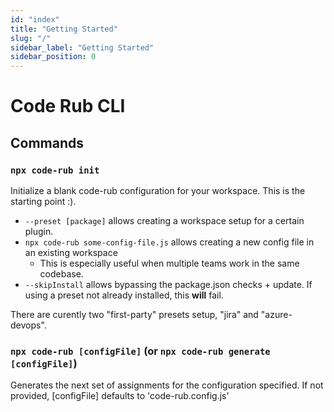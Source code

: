 ```yaml
---
id: "index"
title: "Getting Started"
slug: "/"
sidebar_label: "Getting Started"
sidebar_position: 0
---
```


# Code Rub CLI

## Commands

### `npx code-rub init`

Initialize a blank code-rub configuration for your workspace. This is the starting point :).

- `--preset [package]` allows creating a workspace setup for a certain plugin.
- `npx code-rub some-config-file.js` allows creating a new config file in an existing workspace
  - This is especially useful when multiple teams work in the same codebase.
- `--skipInstall` allows bypassing the package.json checks + update. If using a preset not already installed, this **will** fail.

There are curently two "first-party" presets setup, "jira" and "azure-devops".

### `npx code-rub [configFile]` (or `npx code-rub generate [configFile]`)

Generates the next set of assignments for the configuration specified. If not provided, [configFile] defaults to 'code-rub.config.js'

